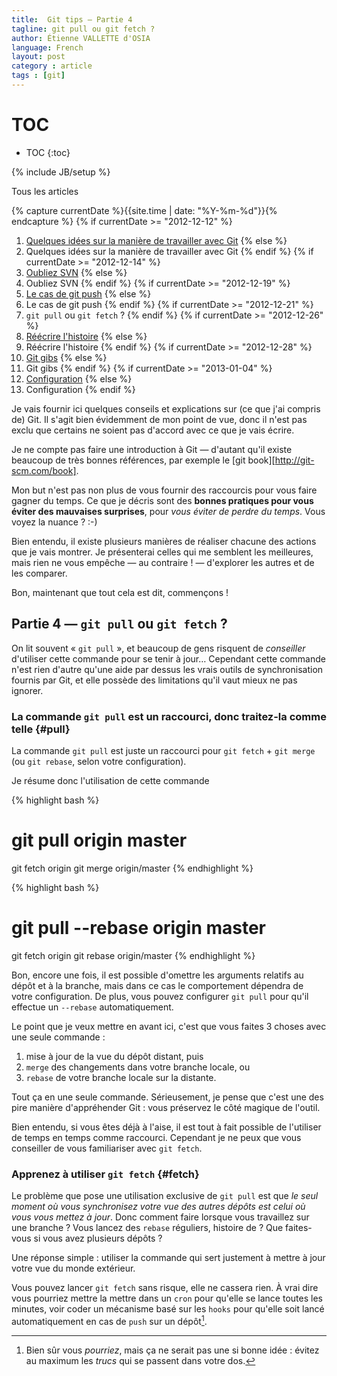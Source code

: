 ```yaml
---
title:  Git tips — Partie 4
tagline: git pull ou git fetch ?
author: Étienne VALLETTE d'OSIA
language: French
layout: post
category : article
tags : [git]
---
```


# TOC
* TOC
{:toc}

{% include JB/setup %}

Tous les articles

{% capture currentDate %}{{site.time | date: "%Y-%m-%d"}}{% endcapture %}
{% if currentDate >= "2012-12-12" %}
1. [Quelques idées sur la manière de travailler avec Git](/article/2012-12-12/git-tips-1)
{% else %}
1. Quelques idées sur la manière de travailler avec Git
{% endif %}
{% if currentDate >= "2012-12-14" %}
2. [Oubliez SVN](/article/2012-12-14/git-tips-2)
{% else %}
2. Oubliez SVN
{% endif %}
{% if currentDate >= "2012-12-19" %}
3. [Le cas de git push](/article/2012-12-18/git-tips-3)
{% else %}
3. Le cas de git push
{% endif %}
{% if currentDate >= "2012-12-21" %}
4. `git pull` ou `git fetch` ?
{% endif %}
{% if currentDate >= "2012-12-26" %}
5. [Réécrire l'histoire](/article/2012-12-26/git-tips-5)
{% else %}
5. Réécrire l'histoire
{% endif %}
{% if currentDate >= "2012-12-28" %}
6. [Git gibs](/article/2012-12-28/git-tips-6)
{% else %}
6. Git gibs
{% endif %}
{% if currentDate >= "2013-01-04" %}
7. [Configuration](/article/2013-01-04/git-tips-7)
{% else %}
7. Configuration
{% endif %}

Je vais fournir ici quelques conseils et explications sur (ce que j'ai compris de) Git. Il s'agit bien évidemment de mon point de vue, donc il n'est pas exclu que certains ne soient pas d'accord avec ce que je vais écrire.

Je ne compte pas faire une introduction à Git — d'autant qu'il existe beaucoup de très bonnes références, par exemple le [git book][http://git-scm.com/book].

Mon but n'est pas non plus de vous fournir des raccourcis pour vous faire gagner du temps. Ce que je décris sont des **bonnes pratiques pour vous éviter des mauvaises surprises**, pour _vous éviter de perdre du temps_. Vous voyez la nuance ? :-)

Bien entendu, il existe plusieurs manières de réaliser chacune des actions que je vais montrer. Je présenterai celles qui me semblent les meilleures, mais rien ne vous empêche — au contraire ! — d'explorer les autres et de les comparer.

Bon, maintenant que tout cela est dit, commençons !

## Partie 4 — `git pull` ou `git fetch` ?

On lit souvent « `git pull` », et beaucoup de gens risquent de *conseiller* d'utiliser cette commande pour se tenir à jour… Cependant cette commande n'est rien d'autre qu'une aide par dessus les vrais outils de synchronisation fournis par Git, et elle possède des limitations qu'il vaut mieux ne pas ignorer.

### La commande `git pull` est un raccourci, donc traitez-la comme telle {#pull}

La commande `git pull` est juste un raccourci pour `git fetch` + `git merge` (ou `git rebase`, selon votre configuration).

Je résume donc l'utilisation de cette commande

{% highlight bash %}
 # git pull origin master
git fetch origin
git merge origin/master
{% endhighlight %}

{% highlight bash %}
 # git pull --rebase origin master
git fetch origin
git rebase origin/master
{% endhighlight %}

Bon, encore une fois, il est possible d'omettre les arguments relatifs au dépôt et à la branche, mais dans ce cas le comportement dépendra de votre configuration. De plus, vous pouvez configurer `git pull` pour qu'il effectue un `--rebase` automatiquement.

Le point que je veux mettre en avant ici, c'est que vous faites 3 choses avec une seule commande :

1. mise à jour de la vue du dépôt distant, puis
2. `merge` des changements dans votre branche locale, ou
3. `rebase` de votre branche locale sur la distante.

Tout ça en une seule commande. Sérieusement, je pense que c'est une des pire manière d'appréhender Git : vous préservez le côté magique de l'outil.

Bien entendu, si vous êtes déjà à l'aise, il est tout à fait possible de l'utiliser de temps en temps comme raccourci. Cependant je ne peux que vous conseiller de vous familiariser avec `git fetch`.

### Apprenez à utiliser `git fetch` {#fetch}

Le problème que pose une utilisation exclusive de `git pull` est que _le seul moment où vous synchronisez votre vue des autres dépôts est celui où vous vous mettez à jour_. Donc comment faire lorsque vous travaillez sur une branche ? Vous lancez des `rebase` réguliers, histoire de ? Que faites-vous si vous avez plusieurs dépôts ?

Une réponse simple : utiliser la commande qui sert justement à mettre à jour votre vue du monde extérieur.

Vous pouvez lancer `git fetch` sans risque, elle ne cassera rien. À vrai dire vous pourriez mettre la mettre dans un `cron` pour qu'elle se lance toutes les minutes, voir coder un mécanisme basé sur les `hooks` pour qu'elle soit lancé automatiquement en cas de `push` sur un dépôt[^autofetch].

[^autofetch]: Bien sûr vous _pourriez_, mais ça ne serait pas une si bonne idée : évitez au maximum les _trucs_ qui se passent dans votre dos.

